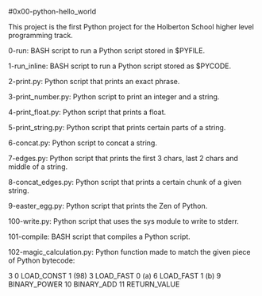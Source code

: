 #0x00-python-hello_world

This project is the first Python project for the Holberton School higher level programming track.

0-run: BASH script to run a Python script stored in $PYFILE.

1-run_inline: BASH script to run a Python script stored as $PYCODE.

2-print.py: Python script that prints an exact phrase.

3-print_number.py: Python script to print an integer and a string.

4-print_float.py: Python script that prints a float.

5-print_string.py: Python script that prints certain parts of a string.

6-concat.py: Python script to concat a string.

7-edges.py: Python script that prints the first 3 chars, last 2 chars and middle of a string.

8-concat_edges.py: Python script that prints a certain chunk of a given string.

9-easter_egg.py: Python script that prints the Zen of Python.

100-write.py: Python script that uses the sys module to write to stderr.

101-compile: BASH script that compiles a Python script.

102-magic_calculation.py: Python function made to match the given piece of Python bytecode:

3 0 LOAD_CONST 1 (98)
3 LOAD_FAST 0 (a)
6 LOAD_FAST 1 (b)
9 BINARY_POWER
10 BINARY_ADD
11 RETURN_VALUE